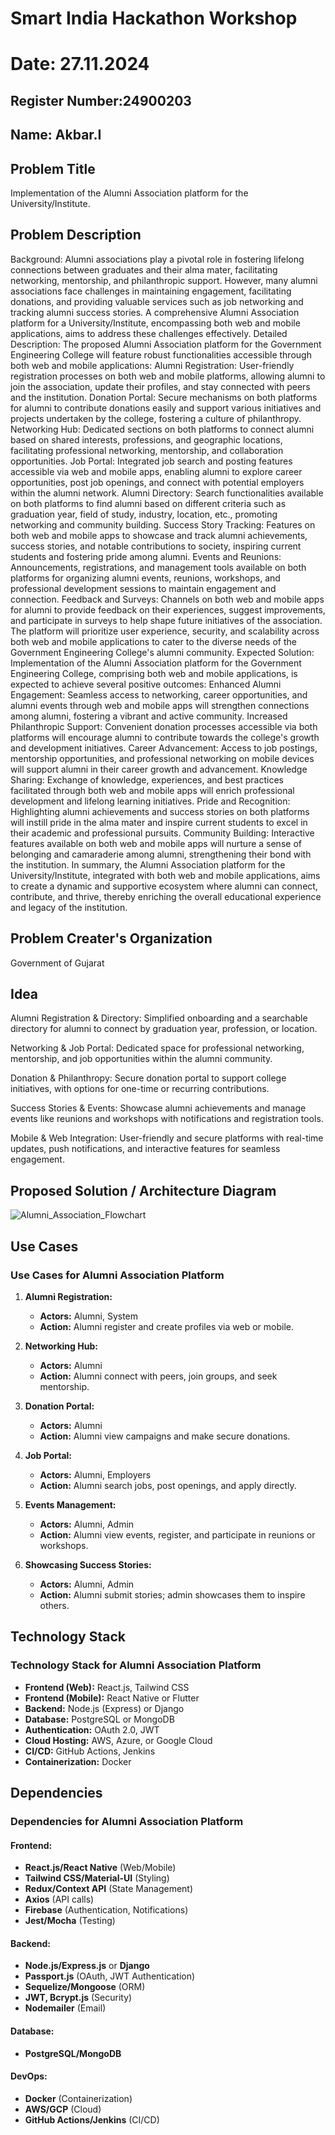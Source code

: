 # Smart India Hackathon Workshop
# Date: 27.11.2024
## Register Number:24900203
## Name: Akbar.I
## Problem Title
Implementation of the Alumni Association platform for the University/Institute.
## Problem Description
Background: Alumni associations play a pivotal role in fostering lifelong connections between graduates and their alma mater, facilitating networking, mentorship, and philanthropic support. However, many alumni associations face challenges in maintaining engagement, facilitating donations, and providing valuable services such as job networking and tracking alumni success stories. A comprehensive Alumni Association platform for a University/Institute, encompassing both web and mobile applications, aims to address these challenges effectively. Detailed Description: The proposed Alumni Association platform for the Government Engineering College will feature robust functionalities accessible through both web and mobile applications: Alumni Registration: User-friendly registration processes on both web and mobile platforms, allowing alumni to join the association, update their profiles, and stay connected with peers and the institution. Donation Portal: Secure mechanisms on both platforms for alumni to contribute donations easily and support various initiatives and projects undertaken by the college, fostering a culture of philanthropy. Networking Hub: Dedicated sections on both platforms to connect alumni based on shared interests, professions, and geographic locations, facilitating professional networking, mentorship, and collaboration opportunities. Job Portal: Integrated job search and posting features accessible via web and mobile apps, enabling alumni to explore career opportunities, post job openings, and connect with potential employers within the alumni network. Alumni Directory: Search functionalities available on both platforms to find alumni based on different criteria such as graduation year, field of study, industry, location, etc., promoting networking and community building. Success Story Tracking: Features on both web and mobile apps to showcase and track alumni achievements, success stories, and notable contributions to society, inspiring current students and fostering pride among alumni. Events and Reunions: Announcements, registrations, and management tools available on both platforms for organizing alumni events, reunions, workshops, and professional development sessions to maintain engagement and connection. Feedback and Surveys: Channels on both web and mobile apps for alumni to provide feedback on their experiences, suggest improvements, and participate in surveys to help shape future initiatives of the association. The platform will prioritize user experience, security, and scalability across both web and mobile applications to cater to the diverse needs of the Government Engineering College's alumni community. Expected Solution: Implementation of the Alumni Association platform for the Government Engineering College, comprising both web and mobile applications, is expected to achieve several positive outcomes: Enhanced Alumni Engagement: Seamless access to networking, career opportunities, and alumni events through web and mobile apps will strengthen connections among alumni, fostering a vibrant and active community. Increased Philanthropic Support: Convenient donation processes accessible via both platforms will encourage alumni to contribute towards the college's growth and development initiatives. Career Advancement: Access to job postings, mentorship opportunities, and professional networking on mobile devices will support alumni in their career growth and advancement. Knowledge Sharing: Exchange of knowledge, experiences, and best practices facilitated through both web and mobile apps will enrich professional development and lifelong learning initiatives. Pride and Recognition: Highlighting alumni achievements and success stories on both platforms will instill pride in the alma mater and inspire current students to excel in their academic and professional pursuits. Community Building: Interactive features available on both web and mobile apps will nurture a sense of belonging and camaraderie among alumni, strengthening their bond with the institution. In summary, the Alumni Association platform for the University/Institute, integrated with both web and mobile applications, aims to create a dynamic and supportive ecosystem where alumni can connect, contribute, and thrive, thereby enriching the overall educational experience and legacy of the institution.
## Problem Creater's Organization
Government of Gujarat

## Idea
Alumni Registration & Directory: Simplified onboarding and a searchable directory for alumni to connect by graduation year, profession, or location.

Networking & Job Portal: Dedicated space for professional networking, mentorship, and job opportunities within the alumni community.

Donation & Philanthropy: Secure donation portal to support college initiatives, with options for one-time or recurring contributions.

Success Stories & Events: Showcase alumni achievements and manage events like reunions and workshops with notifications and registration tools.

Mobile & Web Integration: User-friendly and secure platforms with real-time updates, push notifications, and interactive features for seamless engagement.


## Proposed Solution / Architecture Diagram
![Alumni_Association_Flowchart](https://github.com/user-attachments/assets/5880273b-d49c-4d3b-b9c7-4b213735e7d5)



## Use Cases
### **Use Cases for Alumni Association Platform**

1. **Alumni Registration:**  
   - **Actors:** Alumni, System  
   - **Action:** Alumni register and create profiles via web or mobile.  

2. **Networking Hub:**  
   - **Actors:** Alumni  
   - **Action:** Alumni connect with peers, join groups, and seek mentorship.  

3. **Donation Portal:**  
   - **Actors:** Alumni  
   - **Action:** Alumni view campaigns and make secure donations.  

4. **Job Portal:**  
   - **Actors:** Alumni, Employers  
   - **Action:** Alumni search jobs, post openings, and apply directly.  

5. **Events Management:**  
   - **Actors:** Alumni, Admin  
   - **Action:** Alumni view events, register, and participate in reunions or workshops.  

6. **Showcasing Success Stories:**  
   - **Actors:** Alumni, Admin  
   - **Action:** Alumni submit stories; admin showcases them to inspire others.  


## Technology Stack

### **Technology Stack for Alumni Association Platform**

- **Frontend (Web):** React.js, Tailwind CSS  
- **Frontend (Mobile):** React Native or Flutter  
- **Backend:** Node.js (Express) or Django  
- **Database:** PostgreSQL or MongoDB  
- **Authentication:** OAuth 2.0, JWT  
- **Cloud Hosting:** AWS, Azure, or Google Cloud  
- **CI/CD:** GitHub Actions, Jenkins  
- **Containerization:** Docker


## Dependencies
### **Dependencies for Alumni Association Platform**

#### **Frontend:**
- **React.js/React Native** (Web/Mobile)  
- **Tailwind CSS/Material-UI** (Styling)  
- **Redux/Context API** (State Management)  
- **Axios** (API calls)  
- **Firebase** (Authentication, Notifications)  
- **Jest/Mocha** (Testing)

#### **Backend:**
- **Node.js/Express.js** or **Django**  
- **Passport.js** (OAuth, JWT Authentication)  
- **Sequelize/Mongoose** (ORM)  
- **JWT, Bcrypt.js** (Security)  
- **Nodemailer** (Email)

#### **Database:**
- **PostgreSQL/MongoDB**  

#### **DevOps:**
- **Docker** (Containerization)  
- **AWS/GCP** (Cloud)  
- **GitHub Actions/Jenkins** (CI/CD)


